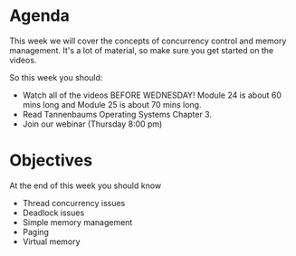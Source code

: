 # Agenda
This week we will cover the concepts of concurrency control and memory management.  It's a lot of material, so make sure you get started on the videos.  

So this week you should:

* Watch all of the videos BEFORE WEDNESDAY! Module 24 is about 60 mins long and Module 25 is about 70 mins long.
* Read Tannenbaums Operating Systems Chapter 3.
* Join our webinar (Thursday 8:00 pm)

# Objectives
At the end of this week you should know

* Thread concurrency issues
* Deadlock issues
* Simple memory management
* Paging
* Virtual memory
